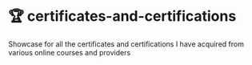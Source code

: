 # 🏆 certificates-and-certifications
Showcase for all the certificates and certifications I have acquired from various online courses and providers
